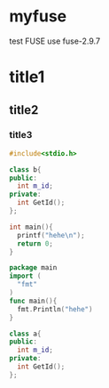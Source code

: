 # myfuse
test FUSE
use fuse-2.9.7

# title1
## title2
### title3

```cpp
#include<stdio.h>

class b{
public:
  int m_id;
private:
  int GetId();
};

int main(){
  printf("hehe\n");
  return 0;
}

```
```go
package main
import (
  "fmt"
)
func main(){
  fmt.Println("hehe")
}
```

```cpp
class a{
public:
  int m_id;
private:
  int GetId();
};
```
